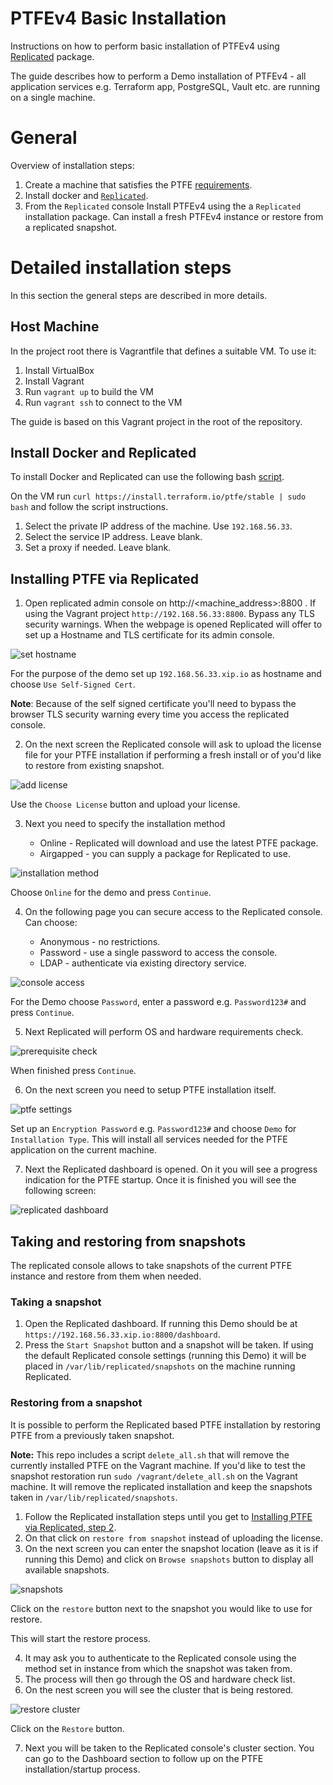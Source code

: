 # PTFEv4 Basic Installation

Instructions on how to perform basic installation of PTFEv4 using [Replicated](https://www.replicated.com/index.html) package. 

The guide describes how to perform a Demo installation of PTFEv4 - all application services e.g. Terraform app, PostgreSQL, Vault etc. are running on a single machine.

# General

Overview of installation steps:

1. Create a machine that satisfies the PTFE [requirements](https://www.terraform.io/docs/enterprise/before-installing/index.html#linux-instance).
2. Install docker and [`Replicated`](https://www.replicated.com/index.html).
3. From the `Replicated` console Install PTFEv4 using the a `Replicated` installation package. Can install a fresh PTFEv4 instance or restore from a replicated snapshot.

# Detailed installation steps

In this section the general steps are described in more details.

## Host Machine

In the project root there is Vagrantfile that defines a suitable VM. To use it:

1. Install VirtualBox
2. Install Vagrant
3. Run `vagrant up` to build the VM
4. Run `vagrant ssh` to connect to the VM

The guide is based on this Vagrant project in the root of the repository.

## Install Docker and Replicated

To install Docker and Replicated can use the following bash [script](https://install.terraform.io/ptfe/stable).

On the VM run `curl https://install.terraform.io/ptfe/stable | sudo bash` and follow the script instructions.

1. Select the private IP address of the machine. Use `192.168.56.33`.
2. Select the service IP address. Leave blank.
3. Set a proxy if needed. Leave blank.

## Installing PTFE via Replicated

1. Open replicated admin console on http://<machine_address>:8800 . If using the Vagrant project `http://192.168.56.33:8800`. Bypass any TLS security warnings. When the webpage is opened Replicated will offer to set up a Hostname and TLS certificate for its admin console.

![set hostname](./screenshots/replicated-01-hostname.png)

For the purpose of the demo set up `192.168.56.33.xip.io` as hostname and choose `Use Self-Signed Cert`. 

**Note**: Because of the self signed certificate you'll need to bypass the browser TLS security warning every time you access the replicated console.

2. On the next screen the Replicated console will ask to upload the license file for your PTFE installation if performing a fresh install or of you'd like to restore from existing snapshot.

![add license](./screenshots/replicated-02-license.png)

Use the `Choose License` button and upload your license.

3. Next you need to specify the installation method

    * Online - Replicated will download and use the latest PTFE package.
    * Airgapped - you can supply a package for Replicated to use.

![installation method](./screenshots/replicated-03-installation-method.png)

Choose `Online` for the demo and press `Continue`.

4. On the following page you cаn secure access to the Replicated console. Can choose:

    * Anonymous - no restrictions.
    * Password - use a single password to access the console.
    * LDAP - authenticate via existing directory service.

![console access](./screenshots/replicated-04-console-password.png)

For the Demo choose `Password`, enter a password e.g. `Password123#` and press `Continue`.

5. Next Replicated will perform OS and hardware requirements check.

![prerequisite check](./screenshots/replicated-05-prerequisites.png)

When finished press `Continue`.

6. On the next screen you need to setup PTFE installation itself.

![ptfe settings](./screenshots/replicated-06-ptfe-settings.png)

Set up an `Encryption Password` e.g. `Password123#` and choose `Demo` for `Installation Type`. This will install all services needed for the PTFE application on the current machine.

7. Next the Replicated dashboard is opened. On it you will see a progress indication for the PTFE startup. Once it is finished you will see the following screen:

![replicated dashboard](./screenshots/replicated-07-dashboard.png)

## Taking and restoring from snapshots

The replicated console allows to take snapshots of the current PTFE instance and restore from them when needed.

### Taking a snapshot

1. Open the Replicated dashboard. If running this Demo should be at `https://192.168.56.33.xip.io:8800/dashboard`.
2. Press the `Start Snapshot` button and a snapshot will be taken. If using the default Replicated console settings (running this Demo) it will be placed in `/var/lib/replicated/snapshots` on the machine running Replicated.

### Restoring from a snapshot

It is possible to perform the Replicated based PTFE installation by restoring PTFE from a previously taken snapshot.

**Note:** This repo includes a script `delete_all.sh` that will remove the currently installed PTFE on the Vagrant machine. If you'd like to test the snapshot restoration run `sudo /vagrant/delete_all.sh` on the Vagrant machine. It will remove the replicated installation and keep the snapshots taken in `/var/lib/replicated/snapshots`.

1. Follow the Replicated installation steps until you get to [Installing PTFE via Replicated, step 2](#installing-ptfe-via-replicated). 
2. On that click on `restore from snapshot` instead of uploading the license. 
3. On the next screen you can enter the snapshot location (leave as it is if running this Demo) and click on `Browse snapshots` button to display all available snapshots.

![snapshots](./screenshots/replicated-09-restore-snapshot.png)

Click on the `restore` button next to the snapshot you would like to use for restore.

This will start the restore process. 

4. It may ask you to authenticate to the Replicated console using the method set in instance from which the snapshot was taken from.
5. The process will then go through the OS and hardware check list.
6. On the nest screen you will see the cluster that is being restored.

![restore cluster](./screenshots/replicated-10-restore-cluster.png)

Click on the `Restore` button.

7. Next you will be taken to the Replicated console's cluster section. You can go to the Dashboard section to follow up on the PTFE installation/startup process.
